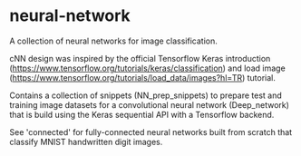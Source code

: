 # neural-network

A collection of neural networks for image classification.

cNN design was inspired by the official Tensorflow Keras introduction (https://www.tensorflow.org/tutorials/keras/classification) and load image (https://www.tensorflow.org/tutorials/load_data/images?hl=TR) tutorial. 

Contains a collection of snippets (NN_prep_snippets) to prepare test and training image datasets for a convolutional neural network (Deep_network) that is build using the Keras sequential API with a Tensorflow backend.

See 'connected' for fully-connected neural networks built from scratch that classify MNIST handwritten digit images.  
